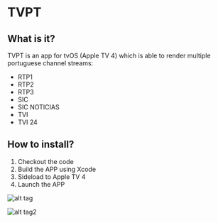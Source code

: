 # TVPT

## What is it?

TVPT is an app for tvOS (Apple TV 4) which is able to render multiple portuguese channel streams: 
- RTP1
- RTP2
- RTP3
- SIC
- SIC NOTICIAS
- TVI
- TVI 24

## How to install?

1. Checkout the code
2. Build the APP using Xcode
3. Sideload to Apple TV 4
4. Launch the APP

![alt tag](https://github.com/carlosesteves/tvpt/blob/master/imgs/ss1.png)


![alt tag2](https://github.com/carlosesteves/tvpt/blob/master/imgs/ss2.png)

